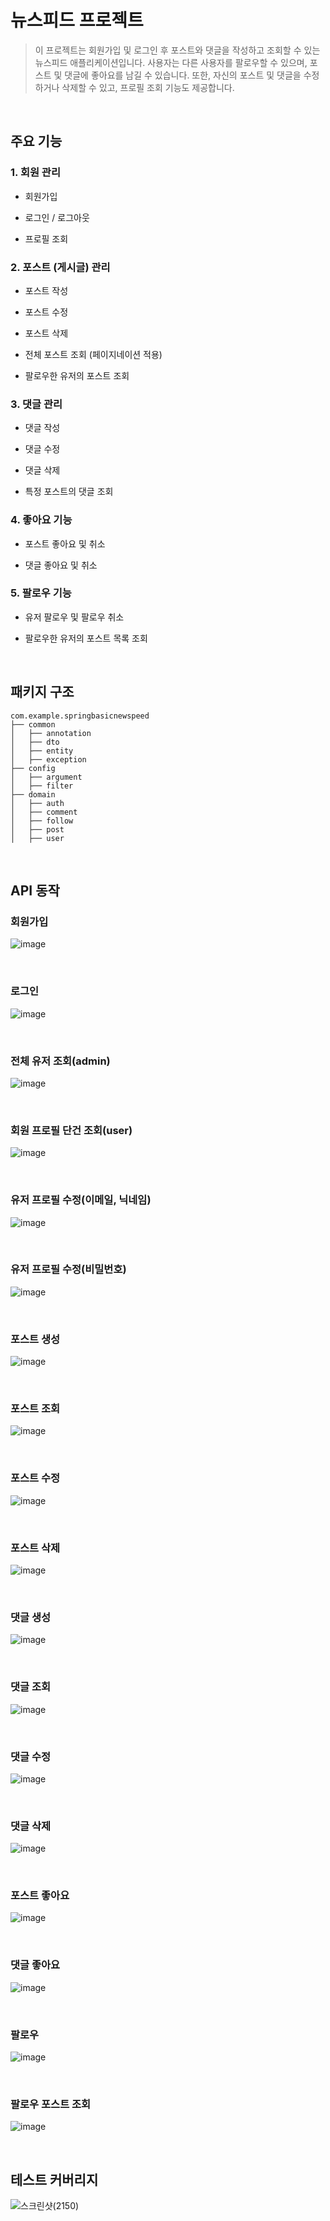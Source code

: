 # 뉴스피드 프로젝트
> 이 프로젝트는 회원가입 및 로그인 후 포스트와 댓글을 작성하고 조회할 수 있는 뉴스피드 애플리케이션입니다. 사용자는 다른 사용자를 팔로우할 수 있으며, 포스트 및 댓글에 좋아요를 남길 수 있습니다. 또한, 자신의 포스트 및 댓글을 수정하거나 삭제할 수 있고, 프로필 조회 기능도 제공합니다.

<br>

## 주요 기능

### 1. 회원 관리

- 회원가입

- 로그인 / 로그아웃

- 프로필 조회

### 2. 포스트 (게시글) 관리

- 포스트 작성

- 포스트 수정

- 포스트 삭제

- 전체 포스트 조회 (페이지네이션 적용)

- 팔로우한 유저의 포스트 조회

### 3. 댓글 관리

- 댓글 작성

- 댓글 수정

- 댓글 삭제

- 특정 포스트의 댓글 조회

### 4. 좋아요 기능

- 포스트 좋아요 및 취소

- 댓글 좋아요 및 취소

### 5. 팔로우 기능

- 유저 팔로우 및 팔로우 취소

- 팔로우한 유저의 포스트 목록 조회



<br>

## 패키지 구조

```
com.example.springbasicnewspeed
├── common
│   ├── annotation
│   ├── dto
│   ├── entity
│   ├── exception
├── config
│   ├── argument
│   ├── filter
├── domain
│   ├── auth
│   ├── comment
│   ├── follow
│   ├── post
│   ├── user
```

<br>

## API 동작 

### 회원가입

![image](https://github.com/user-attachments/assets/1ef89f89-8474-41bd-aa55-7e439027e6c1)

<br>

### 로그인

![image](https://github.com/user-attachments/assets/518d2970-df9d-4c27-9695-142dcc5ee87c)

<br>

### 전체 유저 조회(admin)
![image](https://github.com/user-attachments/assets/c05d2516-c070-4393-881a-9929d106b848)

<br>

### 회원 프로필 단건 조회(user)
![image](https://github.com/user-attachments/assets/35441f83-5b46-4eca-a637-53333d3d0845)

<br>

### 유저 프로필 수정(이메일, 닉네임)
![image](https://github.com/user-attachments/assets/38016111-081b-48d5-b3cf-245fddf8d498)

<br>

### 유저 프로필 수정(비밀번호)
![image](https://github.com/user-attachments/assets/6a3e16f8-8039-41e6-a0cc-0add4ec45235)

<br>

### 포스트 생성

![image](https://github.com/user-attachments/assets/5026bb73-91b9-4599-82b7-84dc23f1dc84)

<br>

### 포스트 조회

![image](https://github.com/user-attachments/assets/fb9a0f0b-fb8b-46f7-8c4a-24d601110a21)


<br>

### 포스트 수정

![image](https://github.com/user-attachments/assets/95daa742-089e-4575-93bd-70fdd9e3ce1f)


<br>


### 포스트 삭제


![image](https://github.com/user-attachments/assets/3d8de07e-4f88-45f9-94b1-1716b1f7a511)

<br>

### 댓글 생성

![image](https://github.com/user-attachments/assets/138029a5-d527-4576-b23f-8d81c5c9b1e2)


<br>

### 댓글 조회

![image](https://github.com/user-attachments/assets/f65f1238-983b-4692-9509-e494c4a16e73)

<br>

### 댓글 수정

![image](https://github.com/user-attachments/assets/af29563e-ad3a-476a-af10-dc30c24efe47)


<br>

### 댓글 삭제

![image](https://github.com/user-attachments/assets/26271a2d-7c4b-47ab-bd7b-940c68025ba1)


<br>

### 포스트 좋아요

![image](https://github.com/user-attachments/assets/5119842d-d503-4f93-8590-575044899e25)


<br>

### 댓글 좋아요

![image](https://github.com/user-attachments/assets/5bc65396-7c69-4112-83b5-e9846ded8f07)


<br>

### 팔로우

![image](https://github.com/user-attachments/assets/fe7cc507-e19f-433f-af62-e366729d435e)

<br>

### 팔로우 포스트 조회

![image](https://github.com/user-attachments/assets/c7fb844e-b0c4-45c9-afba-8e842b938d8f)


<br>

## 테스트 커버리지


![스크린샷(2150)](https://github.com/user-attachments/assets/ce3ff983-d409-40d2-9316-0ed85c6f551d)



